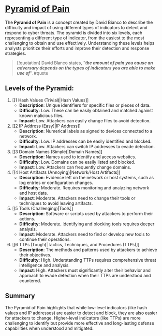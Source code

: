 # [Pyramid of Pain](https://socradar.io/re-examining-the-pyramid-of-pain-to-use-cyber-threat-intelligence-more-effectively/)

The **Pyramid of Pain** is a concept created by David Bianco to describe the difficulty and impact of using different types of indicators to detect and respond to cyber threats. The pyramid is divided into six levels, each representing a different type of indicator, from the easiest to the most challenging to obtain and use effectively. Understanding these levels helps analysts prioritize their efforts and improve their detection and response strategies.

> [!quotation] David Blanco states, "_**the amount of pain you cause an adversary depends on the types of indicators you are able to make use of**_". #quote 

## Levels of the Pyramid:

1. [[1 Hash Values (Trivial)|Hash Values]]
    - **Description**: Unique identifiers for specific files or pieces of data.
    - **Difficulty**: Low. These can be easily obtained and matched against known malicious files.
    - **Impact**: Low. Attackers can easily change files to avoid detection.
2. [[2 IP Address (Easy)|IP Address]]
    - **Description**: Numerical labels as signed to devices connected to a network.
    - **Difficulty**: Low. IP addresses can be easily identified and blocked.
    - **Impact**: Low. Attackers can switch IP addresses to evade detection.
4. [[3 Domain Names (Simple)|Domain Names]]
    - **Description**: Names used to identify and access websites.
    - **Difficulty**: Low. Domains can be easily listed and blocked.
    - **Impact**: Low. Attackers can frequently change domains.
5. [[4 Host Artifacts (Annoying)|Network/Host Artifacts]]
    - **Description**: Evidence left on the network or host systems, such as log entries or configuration changes.
    - **Difficulty**: Moderate. Requires monitoring and analyzing network and host data.
    - **Impact**: Moderate. Attackers need to change their tools or techniques to avoid leaving artifacts.
6. [[5 Tools (Challenging)|Tools]]
    - **Description**: Software or scripts used by attackers to perform their actions.
    - **Difficulty**: Moderate. Identifying and blocking tools requires deeper analysis.
    - **Impact**: Moderate. Attackers need to find or develop new tools to continue their operations.
8. [[6 TTPs (Tough)|Tactics, Techniques, and Procedures (TTPs)]]
    - **Description**: The methods and patterns used by attackers to achieve their objectives.
    - **Difficulty**: High. Understanding TTPs requires comprehensive threat intelligence and analysis.
    - **Impact**: High. Attackers must significantly alter their behavior and approach to evade detection when their TTPs are understood and countered.

## Summary

The Pyramid of Pain highlights that while low-level indicators (like hash values and IP addresses) are easier to detect and block, they are also easier for attackers to change. Higher-level indicators (like TTPs) are more challenging to identify but provide more effective and long-lasting defense capabilities when understood and mitigated.